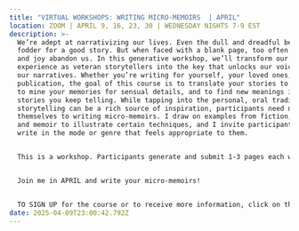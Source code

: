 ```yaml
---
title: "VIRTUAL WORKSHOPS: WRITING MICRO-MEMOIRS  | APRIL"
location: ZOOM | APRIL 9, 16, 23, 30 | WEDNESDAY NIGHTS 7-9 EST
description: >-
  We’re adept at narrativizing our lives. Even the dull and dreadful become
  fodder for a good story. But when faced with a blank page, too often our skill
  and joy abandon us. In this generative workshop, we’ll transform our rich
  experience as veteran storytellers into the key that unlocks our voices and
  our narratives. Whether you’re writing for yourself, your loved ones, or for
  publication, the goal of this course is to translate your stories to the page,
  to mine your memories for sensual details, and to find new meanings in the
  stories you keep telling. While tapping into the personal, oral tradition of
  storytelling can be a rich source of inspiration, participants need not limit
  themselves to writing micro-memoirs. I draw on examples from fiction, poetry,
  and memoir to illustrate certain techniques, and I invite participants to
  write in the mode or genre that feels appropriate to them.


  This is a workshop. Participants generate and submit 1-3 pages each week, and receive written feedback from me. This class is ideal for writers who wish to commit to and develop a consistent writing practice, but need accountability and community to support those efforts. The course is $250 for the month and will meet over Zoom. I offer sliding scale, too, if cost is an inhibiting factor.


  Join me in APRIL and write your micro-memoirs! 


  TO SIGN UP for the course or to receive more information, click on the CONTACT section of this website and drop me a note.
date: 2025-04-09T23:00:42.792Z
---
```

